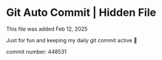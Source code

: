 # Git Auto Commit | Hidden File

This file was added Feb 12, 2025

Just for fun and keeping my daily git commit active 🤪

commit number: 448531
